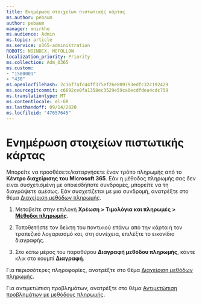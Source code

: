 ```yaml
---
title: Ενημέρωση στοιχείων πιστωτικής κάρτας
ms.author: pebaum
author: pebaum
manager: mnirkhe
ms.audience: Admin
ms.topic: article
ms.service: o365-administration
ROBOTS: NOINDEX, NOFOLLOW
localization_priority: Priority
ms.collection: Adm_O365
ms.custom:
- "1500001"
- "430"
ms.openlocfilehash: 2c16f7afc44ff375ef26e809793edfc32c192429
ms.sourcegitcommit: c6692ce0fa1358ec3529e59ca0ecdfdea4cdc759
ms.translationtype: MT
ms.contentlocale: el-GR
ms.lasthandoff: 09/14/2020
ms.locfileid: "47657645"
---
```

# <a name="update-my-credit-card-information"></a>Ενημέρωση στοιχείων πιστωτικής κάρτας

Μπορείτε να προσθέσετε/καταργήσετε έναν τρόπο πληρωμής από το **Κέντρο διαχείρισης του Microsoft 365**. Εάν η μέθοδος πληρωμής σας δεν είναι συσχετισμένη με οποιεσδήποτε συνδρομές, μπορείτε να τη διαγράψετε αμέσως. Εάν συσχετίζεται με μια συνδρομή, ανατρέξτε στο θέμα [Διαχείριση μεθόδων πληρωμής](https://docs.microsoft.com/microsoft-365/commerce/billing-and-payments/manage-payment-methods).

1. Μεταβείτε στην επιλογή **Χρέωση > Τιμολόγια και πληρωμές > [Μέθοδοι πληρωμής](https://go.microsoft.com/fwlink/p/?linkid=2018806)**.

2. Τοποθετήστε τον δείκτη του ποντικιού επάνω από την κάρτα ή τον τραπεζικό λογαριασμό και, στη συνέχεια, επιλέξτε το εικονίδιο διαγραφής.

3. Στο κάτω μέρος του παραθύρου **Διαγραφή μεθόδου πληρωμής**, κάντε κλικ στο κουμπί **Διαγραφή**.

Για περισσότερες πληροφορίες, ανατρέξτε στο θέμα [Διαχείριση μεθόδων πληρωμής](https://docs.microsoft.com/microsoft-365/commerce/billing-and-payments/manage-payment-methods).

Για αντιμετώπιση προβλημάτων, ανατρέξτε στο θέμα [Αντιμετώπιση προβλημάτων με μεθόδους πληρωμής](https://docs.microsoft.com/microsoft-365/commerce/billing-and-payments/manage-payment-methods#troubleshoot-payment-methods).
